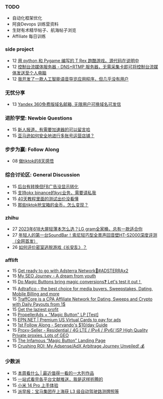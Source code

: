 ### TODO
-  自动化框架优化
-  阿良Devops 训练营资料
-  生财有术精华帖子、航海帖子浏览
-  Affiliate 每日训练

### side project
<!-- sideproject:START -->
-  12 [用 python 和 Pygame 编写的 T Rex 跑酷游戏。源代码在说明中](https://www.youtube.com/watch?v=pZySIXSelCA)
-  12 [控制台流媒体服务器 - DNS+RTMP 服务器，无需采集卡即可将控制台流媒体发送至个人电脑](https://github.com/Aioros/console-streaming-server)
-  12 [我开发了一款人工智能语音导览应用程序，但几乎没有用户](https://www.reddit.com/r/SideProject/comments/18gpp0e/ive_built_an_ai_audio_tour_app_but_have_almost_no/)<!-- sideproject:END -->


### 无忧分享
<!-- ruyo:START -->
-  13 [Yandex 360免费版域名邮箱, 无限用户可换域名可发信](https://51.ruyo.net/18565.html)<!-- ruyo:END -->

### 进阶学堂: Newbie Questions
<!-- advertcn1:START -->
-  15 [新人报道，有需要加速器的可以留言哈](https://www.advertcn.com/thread-113322-1-1.html)
-  15 [亚马逊如何安全地进行多账号运营店铺？](https://www.advertcn.com/thread-113312-1-1.html)<!-- advertcn1:END -->

### 步步为赢: Follow Along
<!-- advertcn2:START -->
-  08 [做tiktok的8天感悟](https://www.advertcn.com/thread-113232-1-1.html)<!-- advertcn2:END -->

### 综合讨论区: General Discussion
<!-- advertcn3:START -->
-  15 [后台有转换但FB广告没显示转化](https://www.advertcn.com/thread-113324-1-1.html)
-  15 [支持okx binance的kyc业务，需要请私我](https://www.advertcn.com/thread-113314-1-1.html)
-  15 [40天教程里面的测试出价没看懂](https://www.advertcn.com/thread-113313-1-1.html)
-  15 [那些tiktok抢宝箱的金币，怎么变现？](https://www.advertcn.com/thread-113310-1-1.html)<!-- advertcn3:END -->


### zhihu
<!-- zhihu:START -->
-  27 [2023年618大屏轻薄本怎么选？LG gram全家桶，总有一款适合你](http://zhuanlan.zhihu.com/p/632641888?utm_campaign=rss&utm_medium=rss&utm_source=rss&utm_content=title)
-  27 [年轻人的第一台SoundBar！索尼轻巧型全景声回音壁HT-S2000深度评测（全网首发）](http://zhuanlan.zhihu.com/p/630990296?utm_campaign=rss&utm_medium=rss&utm_source=rss&utm_content=title)
-  26 [如何评价密室逃脱游戏《长安乱》？](http://www.zhihu.com/question/563950552/answer/3045961312?utm_campaign=rss&utm_medium=rss&utm_source=rss&utm_content=title)<!-- zhihu:END -->

### afflift
<!-- afflift:START -->
-  15 [Get ready to go with Adsterra Network🚩#ADSTERRAx2](https://afflift.com/f/threads/get-ready-to-go-with-adsterra-network%F0%9F%9A%A9-adsterrax2.11949/)
-  15 [My SEO Journey - A dream from youth](https://afflift.com/f/threads/my-seo-journey-a-dream-from-youth.12005/)
-  15 [Do Magic Buttons bring magic conversions❓ Let&#39;s test it out！](https://afflift.com/f/threads/do-magic-buttons-bring-magic-conversions%E2%9D%93-lets-test-it-out%EF%BC%81.12261/)
-  15 [Adtrafico - the best choice for media buyers. Sweepstakes, Dating, Mobile Billing and more](https://afflift.com/f/threads/adtrafico-the-best-choice-for-media-buyers-sweepstakes-dating-mobile-billing-and-more.4312/)
-  15 [TraffCore is a CPA Affiliate Network for Dating, Sweeps and Crypto with Daily Payouts from 1$](https://afflift.com/f/threads/traffcore-is-a-cpa-affiliate-network-for-dating-sweeps-and-crypto-with-daily-payouts-from-1.8700/)
-  15 [Get the laziest profit](https://afflift.com/f/threads/get-the-laziest-profit.12238/)
-  15 [PropellerAds + &quot;Magic Button&quot; LP [Test]](https://afflift.com/f/threads/propellerads-magic-button-lp-test.12282/)
-  15 [EPN.NET | Premium US Virtual Cards to pay for ads](https://afflift.com/f/threads/epn-net-premium-us-virtual-cards-to-pay-for-ads.11362/)
-  15 [1st Follow Along - Servando&#39;s $10/day Guide](https://afflift.com/f/threads/1st-follow-along-servandos-10-day-guide.7438/)
-  15 [Proxy-Seller - Residential / 4G LTE / IPv4 / IPv6/ ISP High Quality Private proxies. Lots of GEO](https://afflift.com/f/threads/proxy-seller-residential-4g-lte-ipv4-ipv6-isp-high-quality-private-proxies-lots-of-geo.11946/)
-  15 [The Infamous “Magic Button” Landing Page](https://afflift.com/f/threads/the-infamous-%E2%80%9Cmagic-button%E2%80%9D-landing-page.12213/)
-  15 [Crushing ROI: My Adsense/AdX Arbitrage Journey Unveiled! 💰](https://afflift.com/f/threads/crushing-roi-my-adsense-adx-arbitrage-journey-unveiled-%F0%9F%92%B0.12228/)<!-- afflift:END -->

### 少数派
<!-- sspai:START -->
-  15 [本周看什么 | 最近值得一看的一大列作品](https://sspai.com/post/85106)
-  15 [一站式看完各平台文献推送，我是这样折腾的](https://sspai.com/post/84478)
-  15 [小米 14 Pro 上手体验](https://sspai.com/post/84510)
-  15 [派早报：宝马集团在上海获 L3 级自动驾驶路测牌照等](https://sspai.com/post/85089)<!-- sspai:END -->
